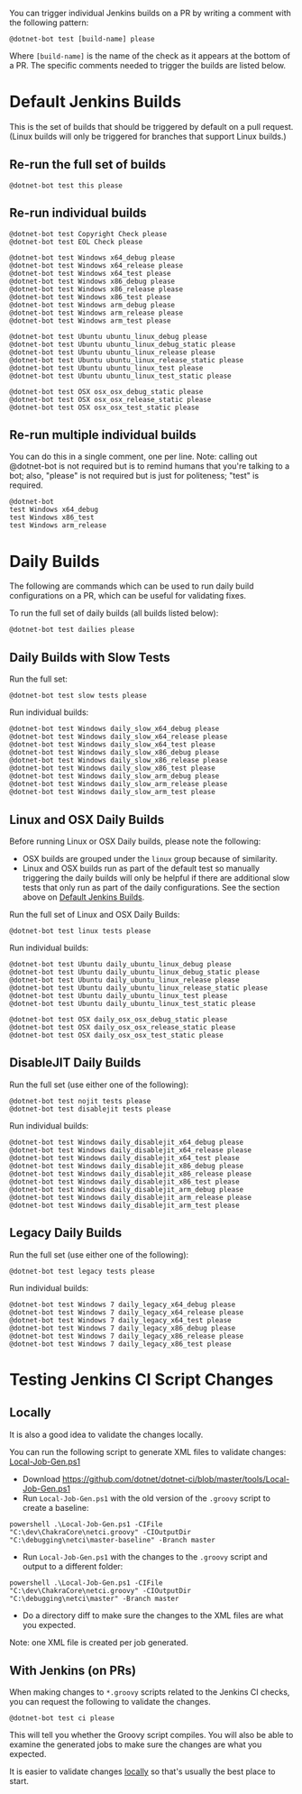 You can trigger individual Jenkins builds on a PR by writing a comment with the following pattern:

```
@dotnet-bot test [build-name] please
```

Where `[build-name]` is the name of the check as it appears at the bottom of a PR.
The specific comments needed to trigger the builds are listed below.

# Default Jenkins Builds

This is the set of builds that should be triggered by default on a pull request. (Linux builds will
only be triggered for branches that support Linux builds.)

## Re-run the full set of builds

```
@dotnet-bot test this please
```

## Re-run individual builds

```
@dotnet-bot test Copyright Check please
@dotnet-bot test EOL Check please

@dotnet-bot test Windows x64_debug please
@dotnet-bot test Windows x64_release please
@dotnet-bot test Windows x64_test please
@dotnet-bot test Windows x86_debug please
@dotnet-bot test Windows x86_release please
@dotnet-bot test Windows x86_test please
@dotnet-bot test Windows arm_debug please
@dotnet-bot test Windows arm_release please
@dotnet-bot test Windows arm_test please

@dotnet-bot test Ubuntu ubuntu_linux_debug please
@dotnet-bot test Ubuntu ubuntu_linux_debug_static please
@dotnet-bot test Ubuntu ubuntu_linux_release please
@dotnet-bot test Ubuntu ubuntu_linux_release_static please
@dotnet-bot test Ubuntu ubuntu_linux_test please
@dotnet-bot test Ubuntu ubuntu_linux_test_static please

@dotnet-bot test OSX osx_osx_debug_static please
@dotnet-bot test OSX osx_osx_release_static please
@dotnet-bot test OSX osx_osx_test_static please
```

## Re-run multiple individual builds

You can do this in a single comment, one per line. Note: calling out @dotnet-bot is not required but is to remind humans that you're talking to a bot; also, "please" is not required but is just for politeness; "test" is required.

```
@dotnet-bot
test Windows x64_debug
test Windows x86_test
test Windows arm_release
```

# Daily Builds

The following are commands which can be used to run daily build configurations on a PR,
which can be useful for validating fixes.

To run the full set of daily builds (all builds listed below):

```
@dotnet-bot test dailies please
```

## Daily Builds with Slow Tests

Run the full set:

```
@dotnet-bot test slow tests please
```

Run individual builds:

```
@dotnet-bot test Windows daily_slow_x64_debug please
@dotnet-bot test Windows daily_slow_x64_release please
@dotnet-bot test Windows daily_slow_x64_test please
@dotnet-bot test Windows daily_slow_x86_debug please
@dotnet-bot test Windows daily_slow_x86_release please
@dotnet-bot test Windows daily_slow_x86_test please
@dotnet-bot test Windows daily_slow_arm_debug please
@dotnet-bot test Windows daily_slow_arm_release please
@dotnet-bot test Windows daily_slow_arm_test please
```

## Linux and OSX Daily Builds

Before running Linux or OSX Daily builds, please note the following:

* OSX builds are grouped under the `linux` group because of similarity.
* Linux and OSX builds run as part of the default test so manually
triggering the daily builds will only be helpful if there are additional
slow tests that only run as part of the daily configurations.
See the section above on [Default Jenkins Builds](#default-jenkins-builds).

Run the full set of Linux and OSX Daily Builds:

```
@dotnet-bot test linux tests please
```


Run individual builds:

```
@dotnet-bot test Ubuntu daily_ubuntu_linux_debug please
@dotnet-bot test Ubuntu daily_ubuntu_linux_debug_static please
@dotnet-bot test Ubuntu daily_ubuntu_linux_release please
@dotnet-bot test Ubuntu daily_ubuntu_linux_release_static please
@dotnet-bot test Ubuntu daily_ubuntu_linux_test please
@dotnet-bot test Ubuntu daily_ubuntu_linux_test_static please

@dotnet-bot test OSX daily_osx_osx_debug_static please
@dotnet-bot test OSX daily_osx_osx_release_static please
@dotnet-bot test OSX daily_osx_osx_test_static please
```

## DisableJIT Daily Builds

Run the full set (use either one of the following):

```
@dotnet-bot test nojit tests please
@dotnet-bot test disablejit tests please
```

Run individual builds:

```
@dotnet-bot test Windows daily_disablejit_x64_debug please
@dotnet-bot test Windows daily_disablejit_x64_release please
@dotnet-bot test Windows daily_disablejit_x64_test please
@dotnet-bot test Windows daily_disablejit_x86_debug please
@dotnet-bot test Windows daily_disablejit_x86_release please
@dotnet-bot test Windows daily_disablejit_x86_test please
@dotnet-bot test Windows daily_disablejit_arm_debug please
@dotnet-bot test Windows daily_disablejit_arm_release please
@dotnet-bot test Windows daily_disablejit_arm_test please
```

## Legacy Daily Builds

Run the full set (use either one of the following):

```
@dotnet-bot test legacy tests please
```

Run individual builds:

```
@dotnet-bot test Windows 7 daily_legacy_x64_debug please
@dotnet-bot test Windows 7 daily_legacy_x64_release please
@dotnet-bot test Windows 7 daily_legacy_x64_test please
@dotnet-bot test Windows 7 daily_legacy_x86_debug please
@dotnet-bot test Windows 7 daily_legacy_x86_release please
@dotnet-bot test Windows 7 daily_legacy_x86_test please
```

# Testing Jenkins CI Script Changes

## Locally

It is also a good idea to validate the changes locally.

You can run the following script to generate XML files to validate changes:
[Local-Job-Gen.ps1](https://github.com/dotnet/dotnet-ci/blob/master/tools/Local-Job-Gen.ps1) 

* Download https://github.com/dotnet/dotnet-ci/blob/master/tools/Local-Job-Gen.ps1
* Run `Local-Job-Gen.ps1` with the old version of the `.groovy` script to create a baseline:

`powershell .\Local-Job-Gen.ps1 -CIFile "C:\dev\ChakraCore\netci.groovy" -CIOutputDir "C:\debugging\netci\master-baseline" -Branch master`

* Run `Local-Job-Gen.ps1` with the changes to the `.groovy` script and output to a different folder:

`powershell .\Local-Job-Gen.ps1 -CIFile "C:\dev\ChakraCore\netci.groovy" -CIOutputDir "C:\debugging\netci\master" -Branch master`

* Do a directory diff to make sure the changes to the XML files are what you expected.

Note: one XML file is created per job generated.

## With Jenkins (on PRs)

When making changes to `*.groovy` scripts related to the Jenkins CI checks, you can request the following
to validate the changes.

```
@dotnet-bot test ci please
```

This will tell you whether the Groovy script compiles.
You will also be able to examine the generated jobs to make sure the changes are what you expected.

It is easier to validate changes [locally](#locally) so that's usually the best place to start.
